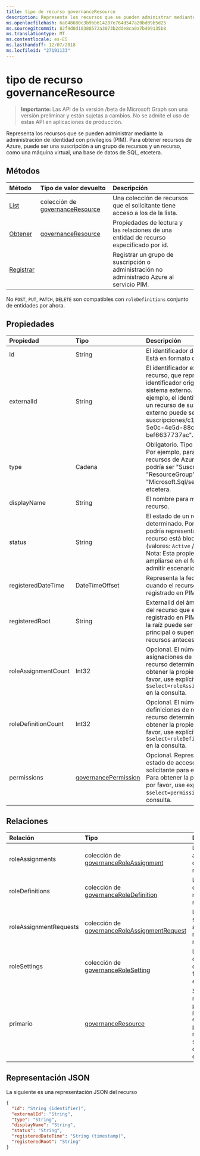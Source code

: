 ```yaml
---
title: tipo de recurso governanceResource
description: Representa los recursos que se pueden administrar mediante la administración de identidad con privilegios (PIM). Para obtener recursos de Azure, puede ser una suscripción a un grupo de recursos y un recurso, como una máquina virtual, una base de datos de SQL, etcetera.
ms.openlocfilehash: 6a048680c3b9bb614287e764d547a20bd09b5d25
ms.sourcegitcommit: 82f9d0d10388572a3073b2dde8ca0a7b409135b8
ms.translationtype: MT
ms.contentlocale: es-ES
ms.lasthandoff: 12/07/2018
ms.locfileid: "27191133"
---
```

# <a name="governanceresource-resource-type"></a>tipo de recurso governanceResource

> **Importante:** Las API de la versión /beta de Microsoft Graph son una versión preliminar y están sujetas a cambios. No se admite el uso de estas API en aplicaciones de producción.

Representa los recursos que se pueden administrar mediante la administración de identidad con privilegios (PIM). Para obtener recursos de Azure, puede ser una suscripción a un grupo de recursos y un recurso, como una máquina virtual, una base de datos de SQL, etcetera.


## <a name="methods"></a>Métodos

| Método          | Tipo de valor devuelto |Descripción|
|:---------------|:--------|:----------|
|[List](../api/governanceresource-list.md) | colección de [governanceResource](../resources/governanceresource.md)|Una colección de recursos que el solicitante tiene acceso a los de la lista.|
|[Obtener](../api/governanceresource-get.md) | [governanceResource](../resources/governanceresource.md) |Propiedades de lectura y las relaciones de una entidad de recurso especificado por id.|
|[Registrar](../api/governanceresource-register.md) | |Registrar un grupo de suscripción o administración no administrado Azure al servicio PIM. |

No `POST`, `PUT`, `PATCH`, `DELETE` son compatibles con `roleDefinitions` conjunto de entidades por ahora.

## <a name="properties"></a>Propiedades
| Propiedad          |Tipo         |Descripción|
|:------------------|:----------|:----------|
|id                 |String     |El identificador del recurso. Está en formato de GUID.|
|externalId           |String   |El identificador externo del recurso, que representa su identificador original en el sistema externo. Por ejemplo, el identificador de un recurso de suscripción externo puede ser "/ suscripciones/c14ae696-5e0c-4e5d-88cc-bef6637737ac". |
|type               |Cadena     |Obligatorio. Tipo de recurso. Por ejemplo, para los recursos de Azure, el tipo podría ser "Suscripción", "ResourceGroup", "Microsoft.Sql/server", etcetera.|
|displayName        |String     |El nombre para mostrar del recurso.|
|status             |String     |El estado de un recurso determinado. Por ejemplo, podría representar si el recurso está bloqueado o no (valores: `Active` / `Locked`). Nota: Esta propiedad puede ampliarse en el futuro para admitir escenarios más.|
|registeredDateTime|DateTimeOffset      |Representa la fecha y hora cuando el recurso está registrado en PIM.|
|registeredRoot|String      |ExternalId del ámbito de raíz del recurso que está registrado en PIM. Ámbito de la raíz puede ser el primario, principal o superiores recursos antecesor.|
|roleAssignmentCount|Int32      |Opcional. El número de asignaciones de roles para el recurso determinado. Para obtener la propiedad, por favor, use explícitamente `$select=roleAssignmentCount` en la consulta.|
|roleDefinitionCount|Int32      |Opcional. El número de definiciones de roles para el recurso determinado. Para obtener la propiedad, por favor, use explícitamente `$select=roleDefinitionCount` en la consulta.|
|permissions|[governancePermission](../resources/governancepermission.md)      |Opcional. Representa el estado de acceso del solicitante para el recurso. Para obtener la propiedad, por favor, use explícitamente `$select=permissions` en la consulta.|

## <a name="relationships"></a>Relaciones
| Relación   | Tipo                                         |Descripción|
|:---------------|:---------------------------------------------|:----------|
|roleAssignments |colección de [governanceRoleAssignment](../resources/governanceroleassignment.md)|La colección de asignaciones de roles para el recurso.|
|roleDefinitions |colección de [governanceRoleDefinition](../resources/governanceroledefinition.md)|La colección de definiciones de rol para el recurso.|
|roleAssignmentRequests |colección de [governanceRoleAssignmentRequest](../resources/governanceroleassignmentrequest.md)|La colección de solicitudes de asignación de rol para el recurso.|
|roleSettings |colección de [governanceRoleSetting](../resources/governancerolesetting.md)|La colección de configuración de las funciones para el recurso.|
|primario          |[governanceResource](../resources/governanceresource.md)           |Solo lectura. El recurso primario. para `pimforazurerbac` escenario, puede representar la suscripción a la que pertenece el recurso.|

## <a name="json-representation"></a>Representación JSON

La siguiente es una representación JSON del recurso

<!-- {
  "blockType": "resource",
  "optionalProperties": [

  ],
  "@odata.type": "microsoft.graph.governanceResource"
}-->
```json
{
  "id": "String (identifier)",
  "externalId": "String",
  "type": "String",
  "displayName": "String",
  "status": "String",
  "registeredDateTime": "String (timestamp)",
  "registeredRoot": "String"
}

```
<!-- uuid: 8fcb5dbc-d5aa-4681-8e31-b001d5168d79
2015-10-25 14:57:30 UTC -->
<!-- {
  "type": "#page.annotation",
  "description": "governanceResource",
  "keywords": "",
  "section": "documentation",
  "tocPath": ""
}-->

